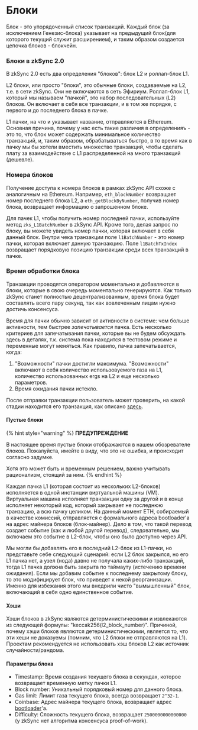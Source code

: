 # Блоки

Блок - это упорядоченный список транзакций. Каждый блок (за исключением Генезис-блока) указывает на предыдущий блок(для которого текущий служит расширением), и таким образом создается цепочка блоков - блокчейн.

### Блоки в zkSync 2.0 <a href="#blocks-in-zksync-2-0" id="blocks-in-zksync-2-0"></a>

В zkSync 2.0 есть два определения "блоков": блок L2 и роллап-блок L1.

L2 блоки, или просто "блоки", это обычные блоки, создаваемые на L2, т.е. в сети zkSync. Они не включаются в сеть Эфириум. Роллап-блок L1, который мы называем "пачкой", это набор последовательных (L2) блоков. Он включает в себя все транзакции, и в том же порядке, с первого и до последнего блока в пачке.

L1 пачки, на что и указывает название, отправляются в Ethereum. Основная причина, почему у нас есть такие различия в определенияъ - это то, что блок может содержать минимальное количество транзакций, и, таким образом, обрабатываться быстро, в то время как в пачку мы бы хотели вместить множество транзакций, чтобы сделать плату за взаимодействие с L1 распределенной на много транзакций (дешевле).

### Номера блоков <a href="#block-numbers" id="block-numbers"></a>

Получение доступа к номера блоков в рамках zkSync API схоже с аналогичным на Ethereum. Например, `eth_blockNumber` возвращает номер последнего блока L2, а `eth_getBlockByNumber`, получив номер блока, возвращает информацию о запрошенном блоке.

Для пачек L1, чтобы получить номер последней пачки, используйте метод `zks_L1BatchNumber` в zkSync API. Кроме того, делая запрос по блоку, вы можете увидеть номер пачки, которая включает в себя данный блок. Внутри чека транзакции поле `l1BatchNumber` - это номер пачки, которая включает данную транзакцию. Поле `l1BatchTxIndex` возвращает порядковую позицию транзакции среди всех транзакций в пачке.

### Время обработки блока <a href="#block-processing-time" id="block-processing-time"></a>

Транзакции проводятся оператором моментально и добавляются в  блоки, которые в свою очередь моментально генерируются. Как только zkSync станет полностью децентрализованным, время блока будет составлять всего пару секунд, так как вовлеченным лицам нужно достичь консенсуса.

Время для пачки обычно зависит от активности в системе: чем больше активности, тем быстрее _запечатывается_ пачка. Есть несколько критериев для запечатывания пачки, которые вы не будем обсуждать здесь в деталях, т.к. система пока находится в тестовом режиме и переменные могут меняться. Как правило, пачка запечатывается, когда:

1. "Возможности" пачки достигли максимума. "Возможности" включают в себя количество использовуемого газа на L1, количество использованных ergs на L2 и еще несколько параметров.
2. Время ожидания пачки истекло.

После отправки транзакции пользователь может проверить, на какой стадии находится его транзакция, как описано [здесь](https://v2-docs.zksync.io/dev/fundamentals/zkSync.html#zksync-overview).

#### Пустые блоки

{% hint style="warning" %}
**ПРЕДУПРЕЖДЕНИЕ**

В настоящее время пустые блоки отображаются в нашем обозревателе блоков. Пожалуйста, имейте в виду, что это не ошибка, и происходит согласно задумке.

Хотя это может быть и временным решением, важно учитывать рационализм, стоящий за ним.
{% endhint %}

Каждая пачка L1 (которая состоит из нескольких L2-блоков) исполняется в одной инстанции виртуальной машины (VM). Виртуальная машина исполняет транзакции одну за другой и в конце исполняет некоторый код, который закрывает не последнюю транзацию, а всю пачку целиком. На данный момент ETH, собираемый в качестве комиссий, отправляется с формального адреса bootloader'a на адрес майнера блоков (блок-майнер). Дело в том, что такой перевод создает событие (как и любой другой перевод), следовательно, мы включаем это событие в L2-блок, чтобы оно было доступно через API.

Мы могли бы добавлять его в последний L2-блок из L1-пачки, но представьте себе следующий сценарий: если L2 блок закрылся, но его L1 пачка нет, а узел (нода) давно не получала каких-либо транзакций, тогда L1 пачка должна быть закрыта по таймауту (истечению времени ожидания). Если мы добавим событие к последнему закрытому блоку, то это модифицирует блок, что приведет к некой реорганизации. Именно для избежания этого мы внедрили чисто "вымышленный" блок, включающий в себя одно единственное событие.

#### Хэши <a href="#hashes" id="hashes"></a>

Хэши блоков в zkSync являются детерминистическими и извлекаются из следующей формулы: "keccak256(l2\_block\_number)". Причиной, почему хэши блоков являются детерминистическими, является то, что эти хеши не доказуемы (помним, что L2 блоки не отправляются на L1). Проектам рекомендуется не использовать хэш блоков L2 как источник случайности/рандома.

#### Параметры блока <a href="#block-properties" id="block-properties"></a>

* Timestamp: Время создания текущего блока в секундах, которое возвращает временную метку пачки L1.
* Block number: Уникальный порядковый номер для данного блока.
* Gas limit: Лимит газа текущего блока, всегда возвращает `2^32-1`.
* Coinbase: Адрес майнера текущего блока, возвращает адрес [bootloader](https://v2-docs.zksync.io/dev/developer-guides/contracts/system-contracts.html#bootloader)'a.
* Difficulty: Сложность текущего блока, возвращает `2500000000000000` (у zkSync нет алгоритма консенсуса proof-of-work).

